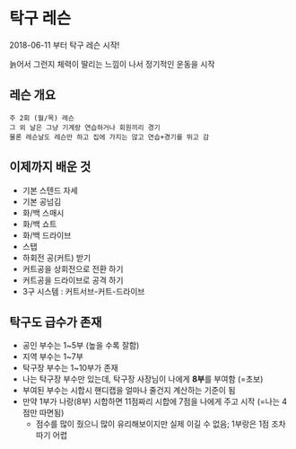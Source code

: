 # 탁구 레슨
2018-06-11 부터 탁구 레슨 시작!

늙어서 그런지 체력이 딸리는 느낌이 나서 정기적인 운동을 시작

## 레슨 개요
```
주 2회 (월/목) 레슨
그 외 날은 그냥 기계랑 연습하거나 회원끼리 경기
물론 레슨날도 레슨만 하고 집에 가지는 않고 연습+경기를 뛰고 감
```

## 이제까지 배운 것
- 기본 스텐드 자세
- 기본 공넘김
- 화/백 스매시
- 화/백 쇼트
- 화/백 드라이브
- 스탭
- 하회전 공(커트) 받기
- 커트공을 상회전으로 전환 하기
- 커트공을 드라이브로 공격 하기
- 3구 시스템 : 커트서브-커트-드라이브


## 탁구도 급수가 존재
- 공인 부수는 1~5부 (높을 수록 잘함)
- 지역 부수는 1~7부
- 탁구장 부수는 1~10부가 존재
- 나는 탁구장 부수만 있는데, 탁구장 사장님이 나에게 **8부**를 부여함 (=초보)
- 부여된 부수는 시합시 핸디캡을 얼마나 줄건지 계산하는 기준이 됨
- 만약 1부가 나랑(8부) 시합하면 11점짜리 시합에 7점을 나에게 주고 시작 (=나는 4점만 따면됨)
  - 점수를 많이 줬으니 많이 유리해보이지만 실제 이길 수 없음; 1부랑은 1점 조차 따기 어렵